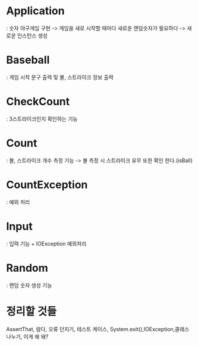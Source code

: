 # Application
: 숫자 야구게임 구현
-> 게임을 새로 시작할 때마다 새로운 랜덤숫자가 필요하다
-> 새로운 인스턴스 생성


# Baseball

: 게임 시작 문구 출력 및 볼, 스트라이크 정보 출력

# CheckCount

: 3스트라이크인지 확인하는 기능

# Count

: 볼, 스트라이크 개수 측정 기능
-> 볼 측정 시 스트라이크 유무 또한 확인 한다.(isBall)

# CountException

: 예외 처리

# Input

: 입력 기능 + IOException 예외처리

# Random

: 랜덤 숫자 생성 기능

# 정리할 것들
AssertThat, 람다, 오류 던지기, 테스트 케이스, System.exit(),IOException,클래스 나누기, 이게 왜 돼? 